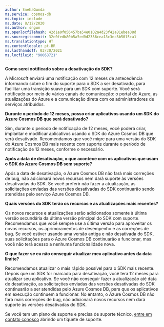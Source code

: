 ```yaml
---
author: SnehaGunda
ms.service: cosmos-db
ms.topic: include
ms.date: 8/12/2020
ms.author: sngun
ms.openlocfilehash: 42d1e0f056457ba54e0102a4d23f42a81ebea08d
ms.sourcegitcommit: 32e0fedb80b5a5ed0d2336cea18c3ec3b5015ca1
ms.translationtype: HT
ms.contentlocale: pt-BR
ms.lasthandoff: 03/30/2021
ms.locfileid: "90068721"
---
```

**Como serei notificado sobre a desativação do SDK?**

A Microsoft enviará uma notificação com 12 meses de antecedência informando sobre o fim do suporte para o SDK a ser desativado, para facilitar uma transição suave para um SDK com suporte. Você será notificado por meio de vários canais de comunicação: o portal do Azure, as atualizações do Azure e a comunicação direta com os administradores de serviços atribuídos.

**Durante o período de 12 meses, posso criar aplicativos usando um SDK do Azure Cosmos DB que será desativado?** 

Sim, durante o período de notificação de 12 meses, você poderá criar, implantar e modificar aplicativos usando o SDK do Azure Cosmos DB que será desativado. Recomendamos que você migre para uma versão do SDK do Azure Cosmos DB mais recente com suporte durante o período de notificação de 12 meses, conforme o necessário. 

**Após a data de desativação, o que acontece com os aplicativos que usam o SDK do Azure Cosmos DB sem suporte?** 

Após a data de desativação, o Azure Cosmos DB não fará mais correções de bug, não adicionará novos recursos nem dará suporte às versões desativadas do SDK. Se você preferir não fazer a atualização, as solicitações enviadas das versões desativadas do SDK continuarão sendo atendidas pelo serviço Azure Cosmos DB. 

**Quais versões do SDK terão os recursos e as atualizações mais recentes?**

Os novos recursos e atualizações serão adicionados somente à última versão secundária da última versão principal do SDK com suporte. Recomendamos que você sempre use a última versão para aproveitar os novos recursos, os aprimoramentos de desempenho e as correções de bug. Se você estiver usando uma versão antiga e não desativada do SDK, suas solicitações para o Azure Cosmos DB continuarão a funcionar, mas você não terá acesso a nenhuma funcionalidade nova.  

**O que fazer se eu não conseguir atualizar meu aplicativo antes da data limite?**

Recomendamos atualizar o mais rápido possível para o SDK mais recente. Depois que um SDK for marcado para desativação, você terá 12 meses para atualizar seu aplicativo. Se você não conseguir fazer a atualização até data de desativação, as solicitações enviadas das versões desativadas do SDK continuarão a ser atendidas pelo Azure Cosmos DB, para que os aplicativos em execução continuem a funcionar. No entanto, o Azure Cosmos DB não fará mais correções de bug, não adicionará novos recursos nem dará suporte às versões desativadas do SDK. 

Se você tem um plano de suporte e precisa de suporte técnico, [entre em contato conosco](https://portal.azure.com/#blade/Microsoft_Azure_Support/HelpAndSupportBlade/overview) abrindo um tíquete de suporte.
    


